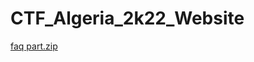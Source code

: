 # CTF_Algeria_2k22_Website
[faq part.zip](https://github.com/grosvenor01/CTF_Algeria_2k22_Website/files/8421476/faq.part.zip)
